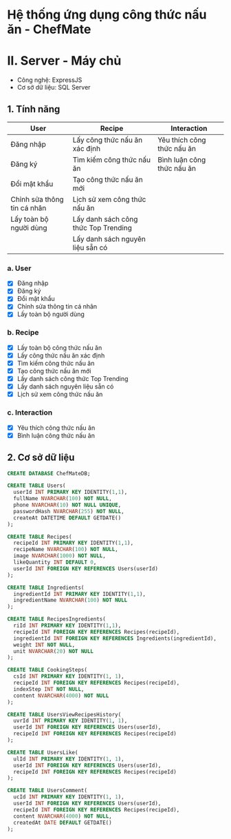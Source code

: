 # Hệ thống ứng dụng công thức nấu ăn - ChefMate

# II. Server - Máy chủ

- Công nghệ: ExpressJS
- Cơ sở dữ liệu: SQL Server

## 1. Tính năng

| User | Recipe | Interaction |
| --- | --- | --- |
| Đăng nhập | Lấy công thức nấu ăn xác định | Yêu thích công thức nấu ăn |
| Đăng ký | Tìm kiếm công thức nấu ăn | Bình luận công thức nấu ăn |
| Đổi mật khẩu | Tạo công thức nấu ăn mới |  |
| Chỉnh sửa thông tin cá nhân | Lịch sử xem công thức nấu ăn |  |
| Lấy toàn bộ người dùng | Lấy danh sách công thức Top Trending |  |
|  | Lấy danh sách nguyên liệu sẵn có |  |

### a. User

- [x]  Đăng nhập
- [x]  Đăng ký
- [x]  Đổi mật khẩu
- [x]  Chỉnh sửa thông tin cá nhân
- [x]  Lấy toàn bộ người dùng

### b. Recipe

- [x]  Lấy toàn bộ công thức nấu ăn
- [x]  Lấy công thức nấu ăn xác định
- [x]  Tìm kiếm công thức nấu ăn
- [x]  Tạo công thức nấu ăn mới
- [x]  Lấy danh sách công thức Top Trending
- [x]  Lấy danh sách nguyên liệu sẵn có
- [x]  Lịch sử xem công thức nấu ăn

### c. Interaction

- [x]  Yêu thích công thức nấu ăn
- [x]  Bình luận công thức nấu ăn

## 2. Cơ sở dữ liệu

```sql
CREATE DATABASE ChefMateDB;

CREATE TABLE Users(
  userId INT PRIMARY KEY IDENTITY(1,1),
  fullName NVARCHAR(100) NOT NULL,
  phone NVARCHAR(10) NOT NULL UNIQUE,
  passwordHash NVARCHAR(255) NOT NULL,
  createAt DATETIME DEFAULT GETDATE()
);

CREATE TABLE Recipes(
  recipeId INT PRIMARY KEY IDENTITY(1,1),
  recipeName NVARCHAR(100) NOT NULL,
  image NVARCHAR(1000) NOT NULL,
  likeQuantity INT DEFAULT 0,
  userId INT FOREIGN KEY REFERENCES Users(userId)
);

CREATE TABLE Ingredients(
  ingredientId INT PRIMARY KEY IDENTITY(1,1),
  ingredientName NVARCHAR(100) NOT NULL
);

CREATE TABLE RecipesIngredients(
  riId INT PRIMARY KEY IDENTITY(1,1),
  recipeId INT FOREIGN KEY REFERENCES Recipes(recipeId),
  ingredientId INT FOREIGN KEY REFERENCES Ingredients(ingredientId),
  weight INT NOT NULL,
  unit NVARCHAR(20) NOT NULL
);

CREATE TABLE CookingSteps(
  csId INT PRIMARY KEY IDENTITY(1, 1),
  recipeId INT FOREIGN KEY REFERENCES Recipes(recipeId),
  indexStep INT NOT NULL,
  content NVARCHAR(4000) NOT NULL
);

CREATE TABLE UsersViewRecipesHistory(
  uvrId INT PRIMARY KEY IDENTITY(1, 1),
  userId INT FOREIGN KEY REFERENCES Users(userId),
  recipeId INT FOREIGN KEY REFERENCES Recipes(recipeId)
);

CREATE TABLE UsersLike(
  ulId INT PRIMARY KEY IDENTITY(1, 1),
  userId INT FOREIGN KEY REFERENCES Users(userId),
  recipeId INT FOREIGN KEY REFERENCES Recipes(recipeId)
);

CREATE TABLE UsersComment(
  ucId INT PRIMARY KEY IDENTITY(1, 1),
  userId INT FOREIGN KEY REFERENCES Users(userId),
  recipeId INT FOREIGN KEY REFERENCES Recipes(recipeId),
  content NVARCHAR(4000) NOT NULL,
  createdAt DATE DEFAULT GETDATE()
);
```

